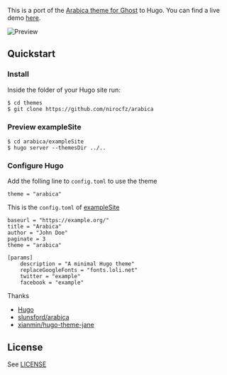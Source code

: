 This is a port of the [Arabica theme for Ghost](https://github.com/slunsford/arabica) to Hugo. You can find a live demo [here](https://arabica.netlify.com).

![Preview](https://raw.githubusercontent.com/nirocfz/arabica/master/images/screenshot.png)

## Quickstart

### Install

Inside the folder of your Hugo site run:

```
$ cd themes
$ git clone https://github.com/nirocfz/arabica
```

### Preview exampleSite

```
$ cd arabica/exampleSite
$ hugo server --themesDir ../..
```

### Configure Hugo

Add the folling line to `config.toml` to use the theme

```
theme = "arabica"
```

This is the `config.toml` of [exampleSite](/exampleSite)

```
baseurl = "https://example.org/"
title = "Arabica"
author = "John Doe"
paginate = 3
theme = "arabica"

[params]
    description = "A minimal Hugo theme"
    replaceGoogleFonts = "fonts.loli.net"
    twitter = "example"
    facebook = "example"
```

Thanks

* [Hugo](https://gohugo.io/)
* [slunsford/arabica](https://github.com/slunsford/arabica)
* [xianmin/hugo-theme-jane](https://github.com/xianmin/hugo-theme-jane)

## License

See [LICENSE](https://github.com/nirocfz/arabica/blob/master/LICENSE)
